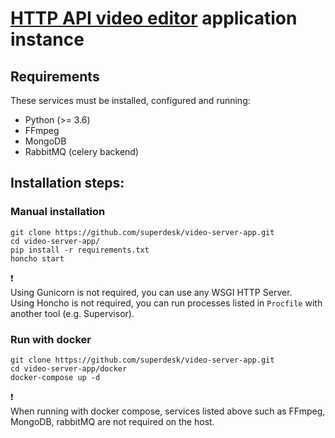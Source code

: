 # [HTTP API video editor](https://github.com/superdesk/video-server) application instance 


## Requirements

These services must be installed, configured and running:

 * Python (>= 3.6)
 * FFmpeg
 * MongoDB 
 * RabbitMQ (celery backend)
 
 
 ## Installation steps:
 
 ### Manual installation
```
git clone https://github.com/superdesk/video-server-app.git
cd video-server-app/
pip install -r requirements.txt
honcho start
```
 
 :exclamation:  
 Using Gunicorn is not required, you can use any WSGI HTTP Server.  
 Using Honcho is not required, you can run processes listed in `Procfile` with another tool (e.g. Supervisor).
 
 ### Run with docker
 
 ```
git clone https://github.com/superdesk/video-server-app.git
cd video-server-app/docker
docker-compose up -d
```

:exclamation:  
 When running with docker compose, services listed above such as FFmpeg, MongoDB, rabbitMQ are not required on the host.
